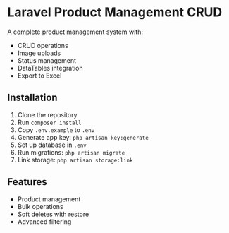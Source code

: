 # Laravel Product Management CRUD

A complete product management system with:
- CRUD operations
- Image uploads
- Status management
- DataTables integration
- Export to Excel

## Installation

1. Clone the repository
2. Run `composer install`
3. Copy `.env.example` to `.env`
4. Generate app key: `php artisan key:generate`
5. Set up database in `.env`
6. Run migrations: `php artisan migrate`
7. Link storage: `php artisan storage:link`

## Features

- Product management
- Bulk operations
- Soft deletes with restore
- Advanced filtering
